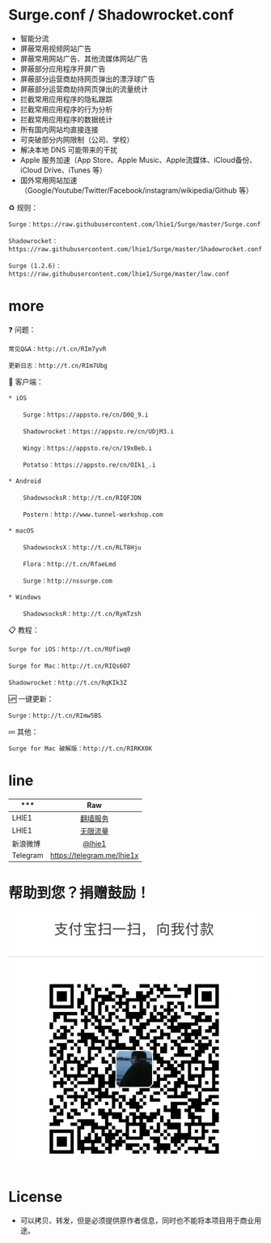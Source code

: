 # Surge.conf / Shadowrocket.conf

* 智能分流
* 屏蔽常用视频网站广告
* 屏蔽常用网站广告、其他流媒体网站广告
* 屏蔽部分应用程序开屏广告
* 屏蔽部分运营商劫持网页弹出的漂浮球广告
* 屏蔽部分运营商劫持网页弹出的流量统计
* 拦截常用应用程序的隐私跟踪
* 拦截常用应用程序的行为分析
* 拦截常用应用程序的数据统计
* 所有国内网站均直接连接
* 可突破部分内网限制（公司、学校）
* 解决本地 DNS 可能带来的干扰
* Apple 服务加速（App Store、Apple Music、Apple流媒体、iCloud备份、iCloud Drive、iTunes 等）
* 国外常用网站加速（Google/Youtube/Twitter/Facebook/instagram/wikipedia/Github 等）

♻️ 规则：

    Surge：https://raw.githubusercontent.com/lhie1/Surge/master/Surge.conf
    
    Shadowrocket：https://raw.githubusercontent.com/lhie1/Surge/master/Shadowrocket.conf
    
    Surge (1.2.6)：https://raw.githubusercontent.com/lhie1/Surge/master/low.conf

# more

❓ 问题：

    常见Q&A：http://t.cn/RIm7yvR
    
    更新日志：http://t.cn/RIm7Ubg

🔰 客户端：

    * iOS
    
        Surge：https://appsto.re/cn/D0Q_9.i
        
        Shadowrocket：https://appsto.re/cn/UDjM3.i
        
        Wingy：https://appsto.re/cn/19xBeb.i
        
        Potatso：https://appsto.re/cn/OIk1_.i
        
    * Android
    
        ShadowsocksR：http://t.cn/RIQFJDN
        
        Postern：http://www.tunnel-workshop.com
        
    * macOS
    
        ShadowsocksX：http://t.cn/RLT8Hju
        
        Flora：http://t.cn/RfaeLmd
        
        Surge：http://nssurge.com
        
    * Windows
    
        ShadowsocksR：http://t.cn/RymTzsh
        

📋 教程：

    Surge for iOS：http://t.cn/RUfiwq0
    
    Surge for Mac：http://t.cn/RIQs6O7
    
    Shadowrocket：http://t.cn/RqKIk3Z
    

🆙 一键更新：

    Surge：http://t.cn/RImw5BS
    

💤 其他：

    Surge for Mac 破解版：http://t.cn/RIRKX0K

# line

*** | Raw |
---------|:---------:
LHIE1| [翻墙服务](https://item.taobao.com/item.htm?spm=686.1000925.0.0.nxFmSh&id=524385498809)
LHIE1| [无限流量](https://item.taobao.com/item.htm?spm=686.1000925.0.0.nxFmSh&id=524385882062)
新浪微博 | [ @lhie1](http://www.weibo.com/1748625493)
Telegram | https://telegram.me/lhie1x


# 帮助到您？捐赠鼓励！

![](/img/alipay.png "alipay：lhie1@qq.com")


# License

* 可以拷贝、转发，但是必须提供原作者信息，同时也不能将本项目用于商业用途。
